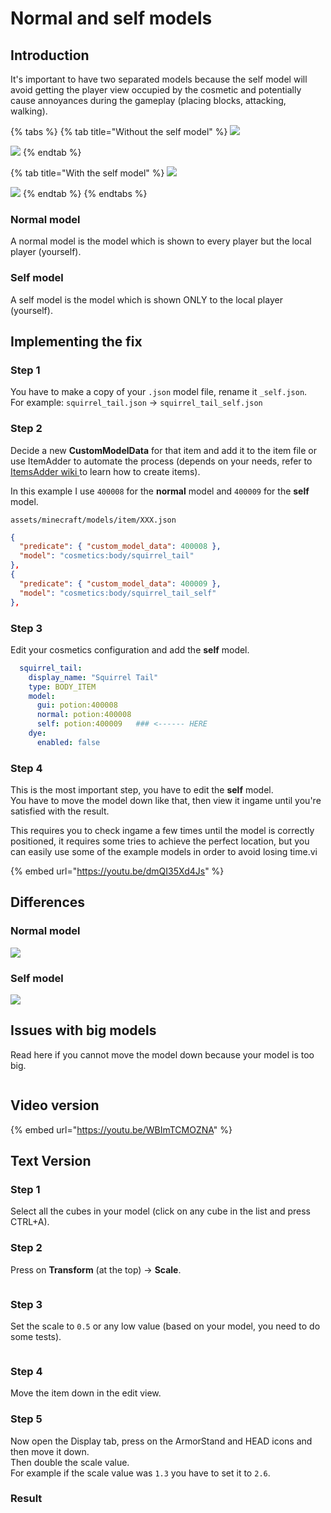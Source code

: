 # Normal and self models

## Introduction

It's important to have two separated models because the self model will avoid getting the player view occupied by the cosmetic and potentially cause annoyances during the gameplay (placing blocks, attacking, walking).

{% tabs %}
{% tab title="Without the self model" %}
![](../../../.gitbook/assets/2022-08-17\_17.47.53.png)

![](../../../.gitbook/assets/2022-08-17\_17.48.40.png)
{% endtab %}

{% tab title="With the self model" %}
![](../../../.gitbook/assets/2022-08-17\_17.48.16.png)

![](../../../.gitbook/assets/2022-08-17\_17.48.40.png)
{% endtab %}
{% endtabs %}

### Normal model

A normal model is the model which is shown to every player but the local player (yourself).

### Self model

A self model is the model which is shown ONLY to the local player (yourself).

## Implementing the fix

### Step 1

You have to make a copy of your `.json` model file, rename it `_self.json`.\
For example: `squirrel_tail.json` -> `squirrel_tail_self.json`

### Step 2

Decide a new **CustomModelData** for that item and add it to the item file or use ItemAdder to automate the process (depends on your needs, refer to [ItemsAdder wiki ](https://itemsadder.devs.beer/)to learn how to create items).

In this example I use `400008` for the **normal** model and `400009` for the **self** model.

`assets/minecraft/models/item/XXX.json`

```json
{
  "predicate": { "custom_model_data": 400008 },
  "model": "cosmetics:body/squirrel_tail"
},
{
  "predicate": { "custom_model_data": 400009 },
  "model": "cosmetics:body/squirrel_tail_self"
},
```

### Step 3

Edit your cosmetics configuration and add the **self** model.

```yaml
  squirrel_tail:
    display_name: "Squirrel Tail"
    type: BODY_ITEM
    model:
      gui: potion:400008
      normal: potion:400008
      self: potion:400009   ### <------ HERE
    dye:
      enabled: false
```

### Step 4

This is the most important step, you have to edit the **self** model.\
You have to move the model down like that, then view it ingame until you're satisfied with the result.

This requires you to check ingame a few times until the model is correctly positioned, it requires some tries to achieve the perfect location, but you can easily use some of the example models  in order to avoid losing time.vi

{% embed url="https://youtu.be/dmQI35Xd4Js" %}

## Differences

### Normal model

![](<../../../.gitbook/assets/image (23).png>)

### Self model

![](<../../../.gitbook/assets/image (10).png>)

## Issues with big models

&#x20;Read here if you cannot move the model down because your model is too big.

<figure><img src="../../../.gitbook/assets/move_down_problem.gif" alt=""><figcaption></figcaption></figure>

## Video version

{% embed url="https://youtu.be/WBImTCMOZNA" %}

## Text Version

### Step 1

Select all the cubes in your model (click on any cube in the list and press CTRL+A).

### Step 2

Press on **Transform** (at the top) -> **Scale**.

<figure><img src="../../../.gitbook/assets/image (25).png" alt=""><figcaption></figcaption></figure>

### Step 3

Set the scale to `0.5` or any low value (based on your model, you need to do some tests).

<figure><img src="../../../.gitbook/assets/image (24).png" alt=""><figcaption></figcaption></figure>

### Step 4

Move the item down in the edit view.

### Step 5

Now open the Display tab, press on the ArmorStand and HEAD icons and then move it down.\
Then double the scale value.\
For example if the scale value was `1.3` you have to set it to `2.6`.

### Result

<div>

<figure><img src="../../../.gitbook/assets/image (21).png" alt=""><figcaption></figcaption></figure>

 

<figure><img src="../../../.gitbook/assets/image (11).png" alt=""><figcaption></figcaption></figure>

</div>
